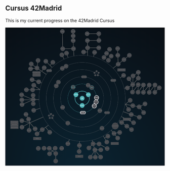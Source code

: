 ## Cursus 42Madrid

This is my current progress on the 42Madrid Cursus

<p align="center">
<img width="2576px" alt="2238px" src="https://github.com/BishopVK/Cursus-42Madrid/blob/main/img/Holygraph.png">
</p>
